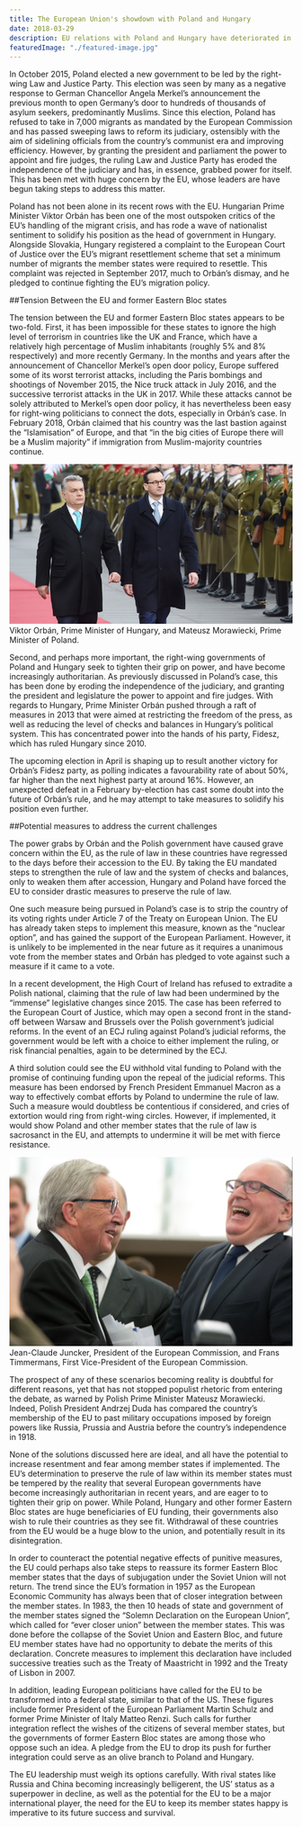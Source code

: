 ```yaml
---
title: The European Union's showdown with Poland and Hungary
date: 2018-03-29
description: EU relations with Poland and Hungary have deteriorated in recent years. Here, we examine how this has come to be, and what solutions can be considered.
featuredImage: "./featured-image.jpg"
---
```

In October 2015, Poland elected a new government to be led by the right-wing Law and Justice Party. This election was seen by many as a negative response to German Chancellor Angela Merkel’s announcement the previous month to open Germany’s door to hundreds of thousands of asylum seekers, predominantly Muslims. Since this election, Poland has refused to take in 7,000 migrants as mandated by the European Commission and has passed sweeping laws to reform its judiciary, ostensibly with the aim of sidelining officials from the country’s communist era and improving efficiency. However, by granting the president and parliament the power to appoint and fire judges, the ruling Law and Justice Party has eroded the independence of the judiciary and has, in essence, grabbed power for itself. This has been met with huge concern by the EU, whose leaders are have begun taking steps to address this matter.

Poland has not been alone in its recent rows with the EU. Hungarian Prime Minister Viktor Orbán has been one of the most outspoken critics of the EU’s handling of the migrant crisis, and  has rode a wave of nationalist sentiment to solidify his position as the head of government in Hungary. Alongside Slovakia, Hungary registered a complaint to the European Court of Justice over the EU’s migrant resettlement scheme that set a minimum number of migrants the member states were required to resettle. This complaint was rejected in September 2017, much to Orbán’s dismay, and he pledged to continue fighting the EU’s migration policy.

##Tension Between the EU and former Eastern Bloc states

The tension between the EU and former Eastern Bloc states appears to be two-fold. First, it has been impossible for these states to ignore the high level of terrorism in countries like the UK and France, which have a relatively high percentage of Muslim inhabitants (roughly 5% and 8% respectively) and more recently Germany. In the months and years after the announcement of Chancellor Merkel’s open door policy, Europe suffered some of its worst terrorist attacks, including the Paris bombings and shootings of November 2015, the Nice truck attack in July 2016, and the successive terrorist attacks in the UK in 2017. While these attacks cannot be solely attributed to Merkel’s open door policy, it has nevertheless been easy for right-wing politicians to connect the dots, especially in Orbán’s case. In February 2018, Orbán claimed that his country was the last bastion against the “Islamisation” of Europe, and that “in the big cities of Europe there will be a Muslim majority” if immigration from Muslim-majority countries continue.

![polandhungary](img/1200/16x9/polandhungary.jpg)
Viktor Orbán, Prime Minister of Hungary, and Mateusz Morawiecki, Prime Minister of Poland.

Second, and perhaps more important, the right-wing governments of Poland and Hungary seek to tighten their grip on power, and have become increasingly authoritarian. As previously discussed in Poland’s case, this has been done by eroding the independence of the judiciary, and granting the president and legislature the power to appoint and fire judges. With regards to Hungary, Prime Minister Orbán pushed through a raft of measures in 2013 that were aimed at restricting the freedom of the press, as well as reducing the level of checks and balances in Hungary’s political system. This has concentrated power into the hands of his party, Fidesz, which has ruled Hungary since 2010.

The upcoming election in April is shaping up to result another victory for Orbán’s Fidesz party, as polling indicates a favourability rate of about 50%, far higher than the next highest party at around 16%. However, an unexpected defeat in a February by-election has cast some doubt into the future of Orbán’s rule, and he may attempt to take measures to solidify his position even further.

##Potential measures to address the current challenges

The power grabs by Orbán and the Polish government have caused grave concern within the EU, as the rule of law in these countries have regressed to the days before their accession to the EU. By taking the EU mandated steps to strengthen the rule of law and the system of checks and balances, only to weaken them after accession, Hungary and Poland have forced the EU to consider drastic measures to preserve the rule of law.

One such measure being pursued in Poland’s case is to strip the country of its voting rights under Article 7 of the Treaty on European Union. The EU has already taken steps to implement this measure, known as the “nuclear option”, and has gained the support of the European Parliament. However, it is unlikely to be implemented in the near future as it requires a unanimous vote from the member states and Orbán has pledged to vote against such a measure if it came to a vote.

In a recent development, the High Court of Ireland has refused to extradite a Polish national, claiming that the rule of law had been undermined by the “immense” legislative changes since 2015. The case has been referred to the European Court of Justice, which may open a second front in the stand-off between Warsaw and Brussels over the Polish government’s judicial reforms. In the event of an ECJ ruling against Poland’s judicial reforms, the government would be left with a choice to either implement the ruling, or risk financial penalties, again to be determined by the ECJ.

A third solution could see the EU withhold vital funding to Poland with the promise of continuing funding upon the repeal of the judicial reforms. This measure has been endorsed by French President Emmanuel Macron as a way to effectively combat efforts by Poland to undermine the rule of law. Such a measure would doubtless be contentious if considered, and cries of extortion would ring from right-wing circles. However, if implemented, it would show Poland and other member states that the rule of law is sacrosanct in the EU, and attempts to undermine it will be met with fierce resistance.

![jandt](img/1200/16x9/jandt.jpeg)
Jean-Claude Juncker, President of the European Commission, and Frans Timmermans, First Vice-President of the European Commission.

The prospect of any of these scenarios becoming reality is doubtful for different reasons, yet that has not stopped populist rhetoric from entering the debate, as warned by Polish Prime Minister Mateusz Morawiecki. Indeed, Polish President Andrzej Duda has compared the country’s membership of the EU to past military occupations imposed by foreign powers like Russia, Prussia and Austria before the country’s independence in 1918.

None of the solutions discussed here are ideal, and all have the potential to increase resentment and fear among member states if implemented. The EU’s determination to preserve the rule of law within its member states must be tempered by the reality that several European governments have become increasingly authoritarian in recent years, and are eager to to tighten their grip on power. While Poland, Hungary and other former Eastern Bloc states are huge beneficiaries of EU funding, their governments also wish to rule their countries as they see fit. Withdrawal of these countries from the EU would be a huge blow to the union, and potentially result in its disintegration.

In order to counteract the potential negative effects of punitive measures, the EU could perhaps also take steps to reassure its former Eastern Bloc member states that the days of subjugation under the Soviet Union will not return. The trend since the EU’s formation in 1957 as the European Economic Community has always been that of closer integration between the member states. In 1983, the then 10 heads of state and government of the member states signed the “Solemn Declaration on the European Union”, which called for “ever closer union” between the member states. This was done before the collapse of the Soviet Union and Eastern Bloc, and future EU member states have had no opportunity to debate the merits of this declaration. Concrete measures to implement this declaration have included successive treaties such as the Treaty of Maastricht in 1992 and the Treaty of Lisbon in 2007.

In addition, leading European politicians have called for the EU to be transformed into a federal state, similar to that of the US. These figures include former President of the European Parliament Martin Schulz and former Prime Minister of Italy Matteo Renzi. Such calls for further integration reflect the wishes of the citizens of several member states, but the governments of former Eastern Bloc states are among those who oppose such an idea. A pledge from the EU to drop its push for further integration could serve as an olive branch to Poland and Hungary.

The EU leadership must weigh its options carefully. With rival states like Russia and China becoming increasingly belligerent, the US’ status as a superpower in decline, as well as the potential for the EU to be a major international player, the need for the EU to keep its member states happy is imperative to its future success and survival.

